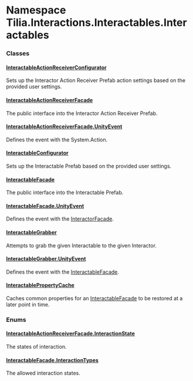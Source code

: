 # Namespace Tilia.Interactions.Interactables.Interactables

### Classes

#### [InteractableActionReceiverConfigurator]

Sets up the Interactor Action Receiver Prefab action settings based on the provided user settings.

#### [InteractableActionReceiverFacade]

The public interface into the Interactor Action Receiver Prefab.

#### [InteractableActionReceiverFacade.UnityEvent]

Defines the event with the System.Action.

#### [InteractableConfigurator]

Sets up the Interactable Prefab based on the provided user settings.

#### [InteractableFacade]

The public interface into the Interactable Prefab.

#### [InteractableFacade.UnityEvent]

Defines the event with the [InteractorFacade].

#### [InteractableGrabber]

Attempts to grab the given Interactable to the given Interactor.

#### [InteractableGrabber.UnityEvent]

Defines the event with the [InteractableFacade].

#### [InteractablePropertyCache]

Caches common properties for an [InteractableFacade] to be restored at a later point in time.

### Enums

#### [InteractableActionReceiverFacade.InteractionState]

The states of interaction.

#### [InteractableFacade.InteractionTypes]

The allowed interaction states.

[InteractableActionReceiverConfigurator]: InteractableActionReceiverConfigurator.md
[InteractableActionReceiverFacade]: InteractableActionReceiverFacade.md
[InteractableActionReceiverFacade.UnityEvent]: InteractableActionReceiverFacade.UnityEvent.md
[InteractableConfigurator]: InteractableConfigurator.md
[InteractableFacade.UnityEvent]: InteractableFacade.UnityEvent.md
[InteractorFacade]: ../Interactors/InteractorFacade.md
[InteractableGrabber]: InteractableGrabber.md
[InteractableGrabber.UnityEvent]: InteractableGrabber.UnityEvent.md
[InteractablePropertyCache]: InteractablePropertyCache.md
[InteractableFacade]: InteractableFacade.md
[InteractableActionReceiverFacade.InteractionState]: InteractableActionReceiverFacade.InteractionState.md
[InteractableFacade.InteractionTypes]: InteractableFacade.InteractionTypes.md
